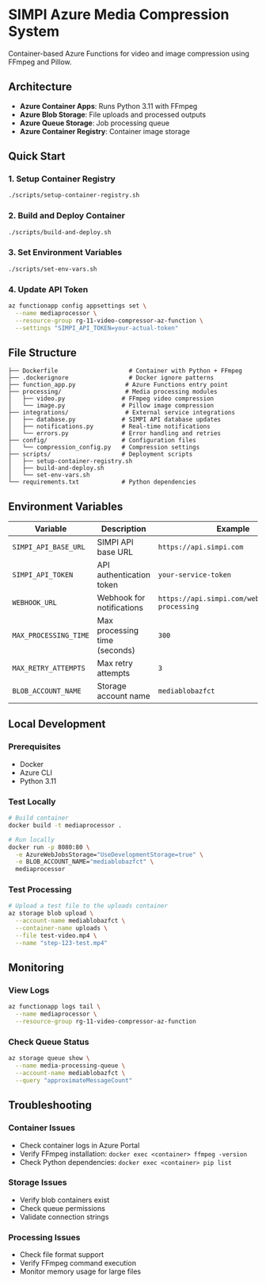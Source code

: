 # SIMPI Azure Media Compression System

Container-based Azure Functions for video and image compression using FFmpeg and Pillow.

## Architecture

- **Azure Container Apps**: Runs Python 3.11 with FFmpeg
- **Azure Blob Storage**: File uploads and processed outputs
- **Azure Queue Storage**: Job processing queue
- **Azure Container Registry**: Container image storage

## Quick Start

### 1. Setup Container Registry
```bash
./scripts/setup-container-registry.sh
```

### 2. Build and Deploy Container
```bash
./scripts/build-and-deploy.sh
```

### 3. Set Environment Variables
```bash
./scripts/set-env-vars.sh
```

### 4. Update API Token
```bash
az functionapp config appsettings set \
  --name mediaprocessor \
  --resource-group rg-11-video-compressor-az-function \
  --settings "SIMPI_API_TOKEN=your-actual-token"
```

## File Structure

```
├── Dockerfile                    # Container with Python + FFmpeg
├── .dockerignore                 # Docker ignore patterns
├── function_app.py              # Azure Functions entry point
├── processing/                  # Media processing modules
│   ├── video.py                # FFmpeg video compression
│   └── image.py                # Pillow image compression
├── integrations/                # External service integrations
│   ├── database.py             # SIMPI API database updates
│   ├── notifications.py        # Real-time notifications
│   └── errors.py               # Error handling and retries
├── config/                     # Configuration files
│   └── compression_config.py   # Compression settings
├── scripts/                    # Deployment scripts
│   ├── setup-container-registry.sh
│   ├── build-and-deploy.sh
│   └── set-env-vars.sh
└── requirements.txt            # Python dependencies
```

## Environment Variables

| Variable | Description | Example |
|----------|-------------|---------|
| `SIMPI_API_BASE_URL` | SIMPI API base URL | `https://api.simpi.com` |
| `SIMPI_API_TOKEN` | API authentication token | `your-service-token` |
| `WEBHOOK_URL` | Webhook for notifications | `https://api.simpi.com/webhooks/media-processing` |
| `MAX_PROCESSING_TIME` | Max processing time (seconds) | `300` |
| `MAX_RETRY_ATTEMPTS` | Max retry attempts | `3` |
| `BLOB_ACCOUNT_NAME` | Storage account name | `mediablobazfct` |

## Local Development

### Prerequisites
- Docker
- Azure CLI
- Python 3.11

### Test Locally
```bash
# Build container
docker build -t mediaprocessor .

# Run locally
docker run -p 8080:80 \
  -e AzureWebJobsStorage="UseDevelopmentStorage=true" \
  -e BLOB_ACCOUNT_NAME="mediablobazfct" \
  mediaprocessor
```

### Test Processing
```bash
# Upload a test file to the uploads container
az storage blob upload \
  --account-name mediablobazfct \
  --container-name uploads \
  --file test-video.mp4 \
  --name "step-123-test.mp4"
```

## Monitoring

### View Logs
```bash
az functionapp logs tail \
  --name mediaprocessor \
  --resource-group rg-11-video-compressor-az-function
```

### Check Queue Status
```bash
az storage queue show \
  --name media-processing-queue \
  --account-name mediablobazfct \
  --query "approximateMessageCount"
```

## Troubleshooting

### Container Issues
- Check container logs in Azure Portal
- Verify FFmpeg installation: `docker exec <container> ffmpeg -version`
- Check Python dependencies: `docker exec <container> pip list`

### Storage Issues
- Verify blob containers exist
- Check queue permissions
- Validate connection strings

### Processing Issues
- Check file format support
- Verify FFmpeg command execution
- Monitor memory usage for large files